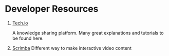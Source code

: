 # Developer Resources

1. [Tech.io](https://tech.io/)

   A knowledge sharing  platform. Many great explanations and tutorials to be found here.

2. [Scrimba](https://scrimba.com/)
   Different way to make interactive video content
